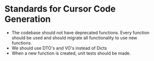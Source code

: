 # Standards for Cursor Code Generation

- The codebase should not have deprecated functions. Every function should be used and should migrate all functionality to use new functions.
- We should use DTO's and VO's instead of Dicts
- When a new function is created, unit tests should be made.